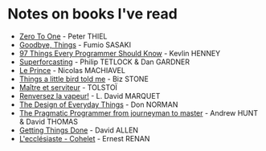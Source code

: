 # Notes on books I've read

* [Zero To One](./zero_to_one.md) - Peter THIEL
* [Goodbye, Things](./goodbye_things.md) - Fumio SASAKI
* [97 Things Every Programmer Should Know](./97_things_every_programmer_should_know.md) - Kevlin HENNEY
* [Superforcasting](./superforcasting.md) - Philip TETLOCK & Dan GARDNER
* [Le Prince](./le_prince.md) - Nicolas MACHIAVEL
* [Things a little bird told me](./things_a_little_bird_told_me.md) - Biz STONE
* [Maître et serviteur](./maitre_et_serviteur.md) - TOLSTOÏ
* [Renversez la vapeur!](./renversez_la_vapeur.md) - L. David MARQUET
* [The Design of Everyday Things](./the_design_of_everyday_things.md) - Don NORMAN
* [The Pragmatic Programmer from journeyman to master](./the_pragmatic_programmer.md) - Andrew HUNT & David THOMAS
* [Getting Things Done](./getting_things_done.md) - David ALLEN
* [L'ecclésiaste - Cohelet](./l_ecclesiaste.md) - Ernest RENAN
